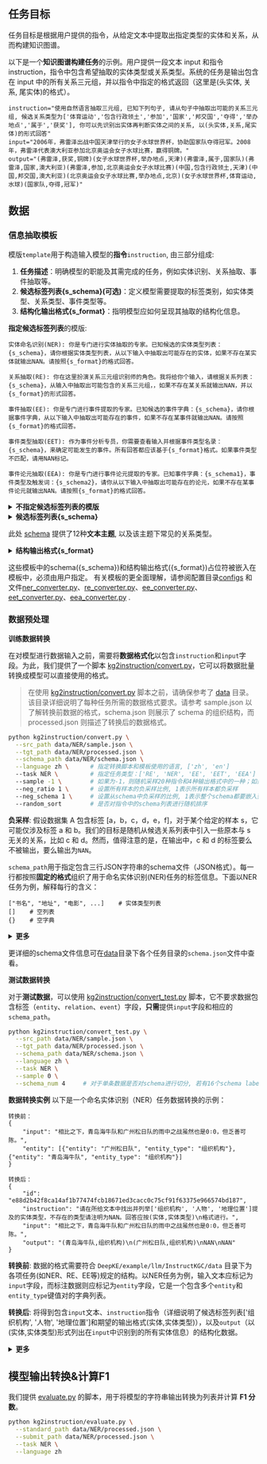
## 任务目标

任务目标是根据用户提供的指令，从给定文本中提取出指定类型的实体和关系，从而构建知识图谱。

以下是一个**知识图谱构建任务**的示例。用户提供一段文本 input 和指令 instruction，指令中包含希望抽取的实体类型或关系类型。系统的任务是输出包含在 input 中的所有关系三元组，并以指令中指定的格式返回（这里是(头实体, 关系, 尾实体)的格式）。

```
instruction="使用自然语言抽取三元组, 已知下列句子, 请从句子中抽取出可能的关系三元组, 候选关系类型为['体育运动','包含行政领土','参加','国家','邦交国','夺得','举办地点','属于','获奖'], 你可以先识别出实体再判断实体之间的关系, 以(头实体,关系,尾实体)的形式回答"
input="2006年，弗雷泽出战中国天津举行的女子水球世界杯，协助国家队夺得冠军。2008年，弗雷泽代表澳大利亚参加北京奥运会女子水球比赛，赢得铜牌。"
output="(弗雷泽,获奖,铜牌)(女子水球世界杯,举办地点,天津)(弗雷泽,属于,国家队)(弗雷泽,国家,澳大利亚)(弗雷泽,参加,北京奥运会女子水球比赛)(中国,包含行政领土,天津)(中国,邦交国,澳大利亚)(北京奥运会女子水球比赛,举办地点,北京)(女子水球世界杯,体育运动,水球)(国家队,夺得,冠军)"
```



## 数据


### 信息抽取模板

模版`template`用于构造输入模型的**指令**`instruction`, 由三部分组成:
1. **任务描述**：明确模型的职能及其需完成的任务，例如实体识别、关系抽取、事件抽取等。
2. **候选标签列表{s_schema}(可选)**：定义模型需要提取的标签类别，如实体类型、关系类型、事件类型等。
3. **结构化输出格式{s_format}**：指明模型应如何呈现其抽取的结构化信息。


**指定候选标签列表**的模版:
```
实体命名识别(NER): 你是专门进行实体抽取的专家。已知候选的实体类型列表：{s_schema}，请你根据实体类型列表，从以下输入中抽取出可能存在的实体，如果不存在某实体就输出NAN。请按照{s_format}的格式回答。

关系抽取(RE): 你在这里扮演关系三元组识别师的角色。我将给你个输入，请根据关系列表：{s_schema}，从输入中抽取出可能包含的关系三元组，，如果不存在某关系就输出NAN，并以{s_format}的形式回答。

事件抽取(EE): 你是专门进行事件提取的专家。已知候选的事件字典：{s_schema}，请你根据事件字典，从以下输入中抽取出可能存在的事件，如果不存在某事件就输出NAN。请按照{s_format}的格式回答。

事件类型抽取(EET): 作为事件分析专员，你需要查看输入并根据事件类型名录：{s_schema}，来确定可能发生的事件。所有回答都应该基于{s_format}格式。如果事件类型不匹配，请用NAN标记。

事件论元抽取(EEA): 你是专门进行事件论元提取的专家。已知事件字典：{s_schema1}，事件类型及触发词：{s_schema2}，请你从以下输入中抽取出可能存在的论元，如果不存在某事件论元就输出NAN。请按照{s_format}的格式回答。
```


<details>
  <summary><b>不指定候选标签列表的模版</b></summary>


  ```
  实体命名识别(NER): 分析文本内容，并提取明显的实体。将您的发现以{s_format}格式提出，跳过任何不明显或不确定的部分。

  关系抽取(RE): 请从文本中抽取出所有关系三元组，并根据{s_format}的格式呈现结果。忽略那些不符合标准关系模板的实体。

  事件抽取(EE): 请分析下文，从中抽取所有可识别的事件，并按照指定的格式{s_format}呈现。如果某些信息不构成事件，请简单跳过。

  事件类型抽取(EET): 审视下列文本内容，并抽取出任何你认为显著的事件。将你的发现整理成{s_format}格式提供。

  事件论元抽取(EEA): 请您根据事件类型及触发词{s_schema2}从以下输入中抽取可能的论元。请按照{s_format}的格式回答。
  ```

</details>



<details>
  <summary><b>候选标签列表{s_schema}</b></summary>


  ```
  NER(CLUE): ["书名", "地址", "电影", "公司", "姓名", "组织机构", "职位", "游戏", "景点", "政府"] 
  RE(DuIE): ["创始人", "号", "注册资本", "出版社", "出品公司", "作词", "出生地", "连载网站", "祖籍", "制片人", "出生日期", "主演", "改编自", ...]
  EE(DuEE-fin): {"质押": ["披露时间", "质押物占总股比", "质押物所属公司", "质押股票/股份数量", "质押物", "质押方", "质押物占持股比", "质权方", "事件时间"], "股份回购": ["回购方", "回购完成时间", "披露时间", "每股交易价格", "交易金额", "回购股份数量", "占公司总股本比例"],  ...} 
  EET(DuEE): ["交往-感谢", "组织行为-开幕", "竞赛行为-退赛", "组织关系-加盟", "组织关系-辞/离职", "财经/交易-涨价", "人生-产子/女", "灾害/意外-起火", "组织关系-裁员", ...]
  EEA(DuEE-fin): {"质押": ["披露时间", "质押物占总股比", "质押物所属公司", "质押股票/股份数量", "质押物", "质押方", "质押物占持股比", "质权方", "事件时间"], "股份回购": ["回购方", "回购完成时间", "披露时间", "每股交易价格", "交易金额", "回购股份数量", "占公司总股本比例"], ...} 
  ```

</details>

此处 [schema](./convert/utils.py) 提供了12种**文本主题**, 以及该主题下常见的关系类型。


<details>
  <summary><b>结构输出格式{s_format}</b></summary>


  ```
  实体命名识别(NER): (实体,实体类型) 

  关系抽取(RE): (头实体,关系,尾实体) 

  事件抽取(EE): (事件触发词,事件类型,事件论元1#论元角色1;事件论元2#论元角色2) 

  事件类型抽取(EET): (事件触发词,事件类型) 
  
  事件论元抽取(EEA): (Event Trigger,Event Type,Argument1#Argument Role1;Argument2#Argument Role2) 
  ```

</details>


这些模板中的schema({s_schema})和结构输出格式({s_format})占位符被嵌入在模板中，必须由用户指定。
有关模板的更全面理解，请参阅配置目录[configs](../configs) 和 文件[ner_converter.py](./convert/converter/ner_converter.py)、[re_converter.py](./convert/converter/re_converter.py)、[ee_converter.py](./convert/converter/ee_converter.py)、[eet_converter.py](./convert/converter/eet_converter.py)、[eea_converter.py](./convert/converter/eea_converter.py) .




### 数据预处理

**训练数据转换**

在对模型进行数据输入之前，需要将**数据格式化**以包含`instruction`和`input`字段。为此，我们提供了一个脚本 [kg2instruction/convert.py](./convert.py)，它可以将数据批量转换成模型可以直接使用的格式。

> 在使用 [kg2instruction/convert.py](./convert.py) 脚本之前，请确保参考了 [data](../data) 目录。该目录详细说明了每种任务所需的数据格式要求。请参考 sample.json 以了解转换前数据的格式，schema.json 则展示了 schema 的组织结构，而 processed.json 则描述了转换后的数据格式。


```bash              
python kg2instruction/convert.py \
  --src_path data/NER/sample.json \
  --tgt_path data/NER/processed.json \
  --schema_path data/NER/schema.json \
  --language zh \      # 指定转换脚本和模板使用的语言, ['zh', 'en']
  --task NER \         # 指定任务类型：['RE', 'NER', 'EE', 'EET', 'EEA'] 中的一种
  --sample -1 \        # 如果为-1，则随机采样20种指令和4种输出格式中的一种；如果为指定数值，则使用对应的指令格式，取值范围为 -1<=sample<20
  --neg_ratio 1 \      # 设置所有样本的负采样比例, 1表示所有样本都负采样
  --neg_schema 1 \     # 设置从schema中负采样的比例, 1表示整个schema都要嵌入到指令中
  --random_sort        # 是否对指令中的schema列表进行随机排序
```

**负采样**: 假设数据集 A 包含标签 [a，b，c，d，e，f]，对于某个给定的样本 s，它可能仅涉及标签 a 和 b。我们的目标是随机从候选关系列表中引入一些原本与 s 无关的关系，比如 c 和 d。然而，值得注意的是，在输出中，c 和 d 的标签要么不被输出，要么输出为`NAN`。

`schema_path`用于指定包含三行JSON字符串的schema文件（JSON格式）。每一行都按照**固定的格式**组织了用于命名实体识别(NER)任务的标签信息。下面以NER任务为例，解释每行的含义：


```
["书名", "地址", "电影", ...]    # 实体类型列表
[]    # 空列表
{}    # 空字典
```

<details>
  <summary><b>更多</b></summary>


```
对于关系抽取(RE)任务
[]                                 # 空列表
["创始人", "号", "注册资本",...]      # 关系类型列表
{}                                 # 空字典

对于事件抽取(EE)任务
["交往-感谢", "组织行为-开幕", "竞赛行为-退赛", ...]    # 事件类型列表
["解雇方", "解约方", "举报发起方", "被拘捕者"]          # 论元角色列表
{"组织关系-裁员": ["裁员方", "裁员人数", "时间"], "司法行为-起诉": ["原告", "被告", "时间"], ...}    # 事件类型字典

对于事件类型抽取(EET)任务
["交往-感谢", "组织行为-开幕", "竞赛行为-退赛", ...]    # 事件类型列表
[]    # 空列表
{}    # 空字典

对于事件论元抽取(EEA)任务
["交往-感谢", "组织行为-开幕", "竞赛行为-退赛", ...]    # 事件类型列表
["解雇方", "解约方", "举报发起方", "被拘捕者"]          # 论元角色列表
{"组织关系-裁员": ["裁员方", "裁员人数", "时间"], "司法行为-起诉": ["原告", "被告", "时间"], ...}    # 事件类型字典
```

</details>

更详细的schema文件信息可在[data](../data)目录下各个任务目录的`schema.json`文件中查看。


**测试数据转换**

对于**测试数据**，可以使用 [kg2instruction/convert_test.py](./convert_test.py) 脚本，它不要求数据包含标签（`entity`、`relation`、`event`）字段，**只需**提供`input`字段和相应的`schema_path`。


```bash
python kg2instruction/convert_test.py \
  --src_path data/NER/sample.json \
  --tgt_path data/NER/processed.json \
  --schema_path data/NER/schema.json \
  --language zh \
  --task NER \
  --sample 0 \
  --schema_num 4     # 对于单条数据是否对schema进行切分, 若有16个schema label, 则切分后每条数据对应4条测试数据, 以`split`字段区分
```


**数据转换实例**
以下是一个命名实体识别（NER）任务数据转换的示例：

```
转换前：
{
    "input": "相比之下，青岛海牛队和广州松日队的雨中之战虽然也是0∶0，但乏善可陈。", 
    "entity": [{"entity": "广州松日队", "entity_type": "组织机构"}, {"entity": "青岛海牛队", "entity_type": "组织机构"}]
}

转换后：
{
    "id": "e88d2b42f8ca14af1b77474fcb18671ed3cacc0c75cf91f63375e966574bd187", 
    "instruction": "请在所给文本中找出并列举['组织机构', '人物', '地理位置']提及的实体类型，不存在的类型请注明为NAN。回答应按(实体,实体类型)\n格式进行。", 
    "input": "相比之下，青岛海牛队和广州松日队的雨中之战虽然也是0∶0，但乏善可陈。", 
    "output": "(青岛海牛队,组织机构)\n(广州松日队,组织机构)\nNAN\nNAN"
}
```


**转换前**: 数据的格式需要符合 `DeepKE/example/llm/InstructKGC/data` 目录下为各项任务(如NER、RE、EE等)规定的结构。以NER任务为例，输入文本应标记为`input`字段，而标注数据则应标记为`entity`字段，它是一个包含多个`entity`和`entity_type`键值对的字典列表。

**转换后**: 将得到包含`input`文本、`instruction`指令（详细说明了候选标签列表['组织机构', '人物', '地理位置']和期望的输出格式(实体,实体类型)），以及`output`（以(实体,实体类型)形式列出在`input`中识别到的所有实体信息）的结构化数据。



<details>
  <summary><b>更多</b></summary>

- 转换前
```
关系抽取(RE): {
    "input": "如何演好自己的角色，请读《演员自我修养》《喜剧之王》周星驰崛起于穷困潦倒之中的独门秘笈", 
    "relation": [{"head": "喜剧之王", "relation": "主演", "tail": "周星驰"}]
}
事件抽取(EE): {
    "input": "消失的“外企光环”，5月份在华裁员900余人，香饽饽变“臭”了", 
    "event": [{"event_trigger": "裁员", "event_type": "组织关系-裁员", "arguments": [{"argument": "900余人", "role": "裁员人数"}, {"argument": "5月份", "role": "时间"}]}]
}
事件类型抽取(EET): {
    "input": "前两天，被称为 “ 仅次于苹果的软件服务商 ” 的 Oracle（ 甲骨文 ）公司突然宣布在中国裁员。。", 
    "event": [{"event_trigger": "裁员", "event_type": "组织关系-裁员", "arguments": [{"argument": "前两天", "role": "时间"}, {"argument": "被称为 “ 仅次于苹果的软件服务商 ” 的 Oracle（ 甲骨文 ）公司", "role": "裁员方"}]}]
}
事件论元抽取(EEA): {
    "input": "不仅仅是中国IT企业在裁员，为何500强的甲骨文也发生了全球裁员", 
    "event": [{"event_trigger": "裁员", "event_type": "组织关系-裁员", "arguments": [{"argument": "中国IT企业", "role": "裁员方"}]}, {"event_trigger": "裁员", "event_type": "组织关系-裁员", "arguments": [{"argument": "500强的甲骨文", "role": "裁员方"}]}]
}
```

- 转换后
```
关系抽取(RE): {
    "id": "5526d8aa9520a0feaa045ae41d347cf7ca48bd84385743ed453ea57dbe743c7c", 
    "instruction": "你是专门进行关系三元组提取的专家。已知候选的关系列表：['丈夫', '出版社', '导演', '主演', '注册资本', '编剧', '人口数量', '成立日期', '作曲', '嘉宾', '海拔', '作词', '身高', '出品公司', '占地面积', '母亲']，请你根据关系列表，从以下输入中抽取出可能存在的头实体与尾实体，并给出对应的关系三元组，如果不存在某关系就输出NAN。请按照(头实体,关系,尾实体)\n的格式回答。", 
    "input": "如何演好自己的角色，请读《演员自我修养》《喜剧之王》周星驰崛起于穷困潦倒之中的独门秘笈", 
    "output": "NAN\nNAN\nNAN\n(喜剧之王,主演,周星驰)\nNAN\nNAN\nNAN\nNAN\nNAN\nNAN\nNAN\nNAN\nNAN\nNAN\nNAN\nNAN"
}
事件抽取(EE): {
    "id": "f4dcda5576849c77df664c9318d136c36a663f11ad8af98e2794b113884fa69c", 
    "instruction": "你是专门进行事件提取的专家。已知候选的事件字典：{'人生-婚礼': ['时间', '参礼人员', '地点', '结婚双方'], '组织关系-停职': ['所属组织', '停职人员', '时间'], '交往-会见': ['时间', '会见主体', '地点', '会见对象'], '组织关系-解约': ['时间', '被解约方', '解约方'], '组织行为-开幕': ['时间', '地点', '活动名称'], '人生-求婚': ['时间', '求婚对象', '求婚者'], '人生-失联': ['失联者', '时间', '地点'], '产品行为-发布': ['时间', '发布方', '发布产品'], '灾害/意外-洪灾': ['时间', '受伤人数', '地点', '死亡人数'], '产品行为-上映': ['时间', '上映方', '上映影视'], '组织行为-罢工': ['所属组织', '罢工人数', '时间', '罢工人员'], '人生-怀孕': ['时间', '怀孕者'], '灾害/意外-起火': ['时间', '受伤人数', '地点', '死亡人数'], '灾害/意外-车祸': ['时间', '受伤人数', '地点', '死亡人数'], '司法行为-开庭': ['时间', '开庭法院', '开庭案件'], '交往-探班': ['探班主体', '时间', '探班对象'], '竞赛行为-退役': ['时间', '退役者'], '组织关系-裁员': ['时间', '裁员人数'], '财经/交易-出售/收购': ['时间', '收购方', '交易物', '出售价格', '出售方'], '组织关系-退出': ['退出方', '时间', '原所属组织'], '竞赛行为-禁赛': ['时间', '被禁赛人员', '禁赛机构', '禁赛时长']}，请你根据事件字典，从以下输入中抽取出可能存在的事件，如果不存在某事件就输出NAN。请按照(事件触发词,事件类型,事件论元1#论元角色1;事件论元2#论元角色2)\n的格式回答。", 
    "input": "消失的“外企光环”，5月份在华裁员900余人，香饽饽变“臭”了", 
    "output": "NAN\nNAN\nNAN\nNAN\nNAN\nNAN\nNAN\nNAN\nNAN\nNAN\nNAN\nNAN\nNAN\nNAN\nNAN\nNAN\nNAN\n(裁员,组织关系-裁员,时间#5月份;裁员人数#900余人)\nNAN\nNAN\nNAN"
}
事件类型抽取(EET): {
    "id": "17aae856c45d7c75f1850d358dc81268a2a9604dce3b98865b3896d0f37a49ef", 
    "instruction": "作为事件分析专员，你需要查看输入并根据事件类型名录：['人生-订婚', '灾害/意外-坍/垮塌', '财经/交易-涨价', '组织行为-游行', '组织关系-辞/离职', '交往-会见', '人生-结婚', '竞赛行为-禁赛', '组织关系-裁员', '灾害/意外-袭击', '司法行为-约谈', '人生-婚礼', '竞赛行为-退役', '人生-离婚', '灾害/意外-地震', '财经/交易-跌停', '产品行为-发布', '人生-求婚', '人生-怀孕', '组织关系-解约', '财经/交易-降价']，来确定可能发生的事件。所有回答都应该基于(事件触发词,事件类型)\n格式。如果事件类型不匹配，请用NAN标记。", 
    "input": "前两天，被称为 “ 仅次于苹果的软件服务商 ” 的 Oracle（ 甲骨文 ）公司突然宣布在中国裁员。。", 
    "output": "NAN\nNAN\nNAN\nNAN\nNAN\nNAN\nNAN\nNAN\n(裁员,组织关系-裁员)\nNAN\nNAN\nNAN\nNAN\nNAN\nNAN\nNAN\nNAN\nNAN\nNAN\nNAN\nNAN"
}
事件论元抽取(EEA): {
    "id": "5079d3cb44e94ca9b0749e687b1b19edc94b60fc2c1eb97b2154bbeb93ad3955", 
    "instruction": "你是专门进行事件论元提取的专家。已知事件字典：{'组织关系-裁员': ['裁员方']}，事件类型及触发词：[{'event_type': '组织关系-裁员', 'event_trigger': '裁员'}]，请你从以下输入中抽取出可能存在的论元，如果不存在某事件论元就输出NAN。请按照(事件触发词,事件类型,事件论元1#论元角色1;事件论元2#论元角色2)\n的格式回答。", 
    "input": "不仅仅是中国IT企业在裁员，为何500强的甲骨文也发生了全球裁员", 
    "output": "(裁员,组织关系-裁员,裁员方#中国IT企业)\n(裁员,组织关系-裁员,裁员方#500强的甲骨文)"
}
```

</details>


## 模型输出转换&计算F1
我们提供 [evaluate.py](./evaluate.py) 的脚本，用于将模型的字符串输出转换为列表并计算 **F1 分数**。

```bash
python kg2instruction/evaluate.py \
  --standard_path data/NER/processed.json \
  --submit_path data/NER/processed.json \
  --task NER \
  --language zh
```
